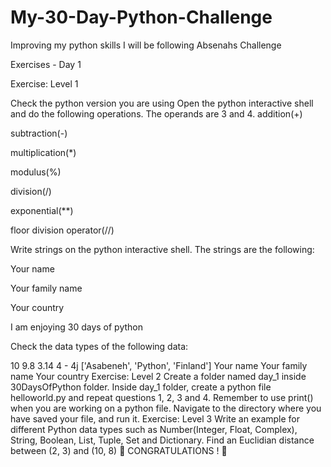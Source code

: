 # My-30-Day-Python-Challenge
Improving my python skills
I will be following Absenahs Challenge


Exercises - Day 1


Exercise: Level 1


Check the python version you are using
Open the python interactive shell and do the following operations.
The operands are 3 and 4.
addition(+)

subtraction(-)

multiplication(*)

modulus(%)

division(/)

exponential(**)

floor division operator(//)

Write strings on the python interactive shell. The strings are the following:

Your name

Your family name

Your country

I am enjoying 30 days of python

Check the data types of the following data:

10
9.8
3.14
4 - 4j
['Asabeneh', 'Python', 'Finland']
Your name
Your family name
Your country
Exercise: Level 2
Create a folder named day_1 inside 30DaysOfPython folder. Inside day_1 folder, create a python file helloworld.py and repeat questions 1, 2, 3 and 4. Remember to use print() when you are working on a python file. Navigate to the directory where you have saved your file, and run it.
Exercise: Level 3
Write an example for different Python data types such as Number(Integer, Float, Complex), String, Boolean, List, Tuple, Set and Dictionary.
Find an Euclidian distance between (2, 3) and (10, 8)
🎉 CONGRATULATIONS ! 🎉

